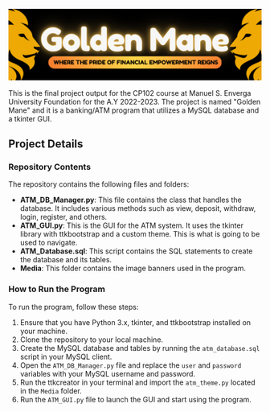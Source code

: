 <p align="center">
  <img src="https://github.com/AkunoCode/Python-ATM-GUI/blob/da8f440ca27fa62d292a05c4ea1e556ce0038cdb/Media/Golden_Mane.png" alt="Golden Mane - CP102 Finals Term Course Outcome Output">
</p>

This is the final project output for the CP102 course at Manuel S. Enverga University Foundation for the A.Y 2022-2023. The project is named "Golden Mane" and it is a banking/ATM program that utilizes a MySQL database and a tkinter GUI.

## Project Details

### Repository Contents

The repository contains the following files and folders:

- **ATM_DB_Manager.py**: This file contains the class that handles the database. It includes various methods such as view, deposit, withdraw, login, register, and others.
- **ATM_GUI.py**: This is the GUI for the ATM system. It uses the tkinter library with ttkbootstrap and a custom theme. This is what is going to be used to navigate.
- **ATM_Database.sql**: This script contains the SQL statements to create the database and its tables.
- **Media**: This folder contains the image banners used in the program.

### How to Run the Program

To run the program, follow these steps:

1. Ensure that you have Python 3.x, tkinter, and ttkbootstrap installed on your machine.
2. Clone the repository to your local machine.
3. Create the MySQL database and tables by running the `atm_database.sql` script in your MySQL client.
4. Open the `ATM_DB_Manager.py` file and replace the `user` and `password` variables with your MySQL username and password.
5. Run the ttkcreator in your terminal and import the `atm_theme.py` located in the `Media` folder.
6. Run the `ATM_GUI.py` file to launch the GUI and start using the program.
